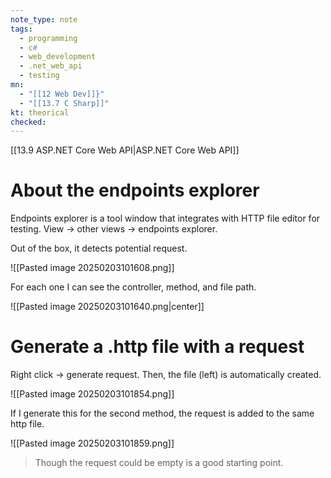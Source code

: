 ```yaml
---
note_type: note
tags:
  - programming
  - c#
  - web_development
  - .net_web_api
  - testing
mn:
  - "[[12 Web Dev]]}"
  - "[[13.7 C Sharp]]"
kt: theorical
checked:
---
```

[[13.9 ASP.NET Core Web API|ASP.NET Core Web API]]

# About the endpoints explorer
Endpoints explorer is a tool window that integrates with HTTP file editor for testing. View -> other views -> endpoints explorer.

Out of the box, it detects potential request.

![[Pasted image 20250203101608.png]]

For each one I can see the controller, method, and file path.

![[Pasted image 20250203101640.png|center]]

# Generate a .http file with a request
Right click -> generate request. Then, the file (left) is automatically created.

![[Pasted image 20250203101854.png]]

If I generate this for the second method, the request is added to the same http file.

![[Pasted image 20250203101859.png]]

>Though the request could be empty is a good starting point. 

